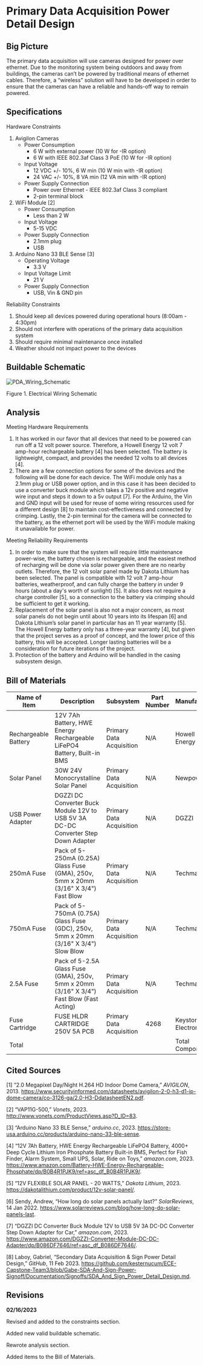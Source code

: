 # Primary Data Acquisition Power Detail Design

## Big Picture

The primary data acquisition will use cameras designed for power over ethernet. Due to the monitoring system being outdoors and away from buildings, the cameras can’t be powered by traditional means of ethernet cables. Therefore, a “wireless” solution will have to be developed in order to ensure that the cameras can have a reliable and hands-off way to remain powered.

## Specifications

Hardware Constraints

1. Avigilon Cameras
    * Power Consumption
        * 6 W with external power (10 W for -IR option)
        * 6 W with IEEE 802.3af Class 3 PoE (10 W for -IR option)
    * Input Voltage
        * 12 VDC +/- 10%, 6 W min (10 W min with -IR option)
        * 24 VAC +/- 10%, 8 VA min (12 VA min with -IR option)
    * Power Supply Connection
        * Power over Ethernet - IEEE 802.3af Class 3 compliant
        * 2-pin terminal block
2. WiFi Module [2]
    * Power Consumption
        * Less than 2 W
    * Input Voltage
        * 5-15 VDC
    * Power Supply Connection
        * 2.1mm plug
        * USB
3. Arduino Nano 33 BLE Sense [3]
    * Operating Voltage
        * 3.3 V
    * Input Voltage Limit
        * 21 V
    * Power Supply Connection
        * USB, Vin & GND pin

Reliability Constraints

1. Should keep all devices powered during operational hours (8:00am - 4:30pm)
2. Should not interfere with operations of the primary data acquisition system
3. Should require minimal maintenance once installed
4. Weather should not impact power to the devices

## Buildable Schematic

![PDA_Wiring_Schematic](https://user-images.githubusercontent.com/80428236/219553780-1b5e38c1-d0f1-47f3-a0a0-48e2fc9916c7.png)

Figure 1. Electrical Wiring Schematic

## Analysis

Meeting Hardware Requirements

1. It has worked in our favor that all devices that need to be powered can run off a 12 volt power source. Therefore, a Howell Energy 12 volt 7 amp-hour rechargeable battery [4] has been selected. The battery is lightweight, compact, and provides the needed 12 volts to all devices [4].
2. There are a few connection options for some of the devices and the following will be done for each device. The WiFi module only has a 2.1mm plug or USB power option, and in this case it has been decided to use a converter buck module which takes a 12v positive and negative wire input and steps it down to a 5v output [7]. For the Arduino, the Vin and GND input will be used for reuse of some wiring resources used for a different design [8] to maintain cost-effectiveness and connected by crimping. Lastly, the 2-pin terminal for the camera will be connected to the battery, as the ethernet port will be used by the WiFi module making it unavailable for power.

Meeting Reliability Requirements

1. In order to make sure that the system will require little maintenance power-wise, the battery chosen is rechargeable, and the easiest method of recharging will be done via solar power given there are no nearby outlets. Therefore, the 12 volt solar panel made by Dakota Lithium has been selected. The panel is compatible with 12 volt 7 amp-hour batteries, weatherproof, and can fully charge the battery in under 9 hours (about a day's worth of sunlight) [5]. It also does not require a charge controller [5], so a connection to the battery via crimping should be sufficient to get it working. 
2. Replacement of the solar panel is also not a major concern, as most solar panels do not begin until about 10 years into its lifespan [6] and Dakota Lithium’s solar panel in particular has an 11 year warranty [5]. The Howell Energy battery only has a three-year warranty [4], but given that the project serves as a proof of concept, and the lower price of this battery, this will be accepted. Longer lasting batteries will be a consideration for future iterations of the project.
3. Protection of the battery and Arduino will be handled in the casing subsystem design.

## Bill of Materials

| Name of Item | Description | Subsystem | Part Number | Manufacturer | Quantity | Price | Total |
|--------------|-------------|-----------|-------------|--------------|----------|-------|-------|
|Rechargeable Battery| 12V 7Ah Battery, HWE Energy Rechargeable LiFePO4 Battery, Built-in BMS | Primary Data Acquisition | N/A | Howell Energy | 7 | $34.56 | $241.92 |
|Solar Panel| 30W 24V Monocrystalline Solar Panel | Primary Data Acquisition | N/A | Newpowa | 7 | $46.99 | $328.93 |
|USB Power Adapter| DGZZI DC Converter Buck Module 12V to USB 5V 3A DC-DC Converter Step Down Adapter | Primary Data Acquisition | N/A | DGZZI | 7 | $10.59 | $74.13 |
|250mA Fuse| Pack of 5-250mA (0.25A) Glass Fuse (GMA), 250v, 5mm x 20mm (3/16" X 3/4") Fast Blow | Primary Data Acquisition | N/A | Techman | 14 | $6.49 | $90.86 |
|750mA Fuse| Pack of 5-750mA (0.75A) Glass Fuse (GDC), 250v, 5mm x 20mm (3/16" X 3/4") Slow Blow | Primary Data Acquisition | N/A | Techman | 7 | $5.99 | $41.93 |
|2.5A Fuse| Pack of 5-2.5A Glass Fuse (GMA), 250v, 5mm x 20mm (3/16" X 3/4") Fast Blow (Fast Acting) | Primary Data Acquisition | N/A | Techman | 7 | $6.79 | $47.53 |
|Fuse Cartridge| FUSE HLDR CARTRIDGE 250V 5A PCB | Primary Data Acquisition | 4268 | Keystone Electronics | 28 | $0.73 | $20.44 |
| Total | | | | Total Components | 77 | Total Cost | $845.74 |

## Cited Sources

[1] “2.0 Megapixel Day/Night H.264 HD Indoor Dome Camera,” _AVIGILON_, 2013.  https://www.securityinformed.com/datasheets/avigilon-2-0-h3-d1-ip-dome-camera/co-3126-ga/2.0-H3-DdatasheetEN2.pdf.

[2] “VAP11G-500,” _Vonets_, 2023. http://www.vonets.com/ProductViews.asp?D_ID=83.

[3] “Arduino Nano 33 BLE Sense,” _arduino.cc_, 2023. https://store-usa.arduino.cc/products/arduino-nano-33-ble-sense.

[4] “12V 7Ah Battery, HWE Energy Rechargeable LiFePO4 Battery, 4000+ Deep Cycle Lithium Iron Phosphate Battery Built-in BMS, Perfect for Fish Finder, Alarm System, Small UPS, Solar, Ride on Toys,” _amazon.com_, 2023. https://www.amazon.com/Battery-HWE-Energy-Rechargeable-Phosphate/dp/B0B4R1PJK9/ref=asc_df_B0B4R1PJK9/.

[5] “12V FLEXIBLE SOLAR PANEL - 20 WATTS,” _Dakota Lithium_, 2023. https://dakotalithium.com/product/12v-solar-panel/.

[6] Sendy, Andrew, “How long do solar panels actually last?” _SolarReviews_, 14 Jan 2022.  https://www.solarreviews.com/blog/how-long-do-solar-panels-last.

[7] “DGZZI DC Converter Buck Module 12V to USB 5V 3A DC-DC Converter Step Down Adapter for Car,” _amazon.com_, 2023. https://www.amazon.com/DGZZI-Converter-Module-DC-DC-Adapter/dp/B086DF7646/ref=asc_df_B086DF7646/. 

[8] Laboy, Gabriel, “Secondary Data Acquisition & Sign Power Detail Design,” _GitHub_, 11 Feb 2023. https://github.com/kesternucum/ECE-Capstone-Team3/blob/Gabe-SDA-And-Sign-Power-Signoff/Documentation/Signoffs/SDA_And_Sign_Power_Detail_Design.md.

## Revisions

**02/16/2023**

Revised and added to the constraints section.

Added new valid buildable schematic.

Rewrote analysis section.

Added items to the Bill of Materials.
